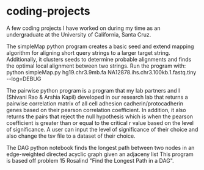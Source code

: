 # coding-projects
A few coding projects I have worked on during my time as an undergraduate at the University of California, Santa Cruz. 

The simpleMap python program creates a basic seed and extend mapping algorithm for aligning short query strings
to a larger target string. Additionally, it clusters seeds to determine probable alignments and finds the optimal
local alignment between two strings. 
Run the program with: python simpleMap.py hg19.chr3.9mb.fa NA12878.ihs.chr3.100kb.1.fastq.tiny --log=DEBUG

The pairwise python program is a program that my lab partners and I (Shivani Rao & Arshia Kapil) 
developed in our research lab that returns a pairwise correlation matrix of all cell adhesion cadherin/protocadherin genes 
based on their pearson correlation coefficient. In addition, it also returns the pairs that reject the null hypothesis
which is when the pearson coefficient is greater than or equal to the critical r value based on the level of significance. 
A user can input the level of  significance of their choice and also change the tsv file to a dataset of their choice.

The DAG python notebook finds the longest path between two nodes in an edge-weighted directed acyclic graph given an adjaceny list
This program is based off problem 15 Rosalind "Find the Longest Path in a DAG". 
